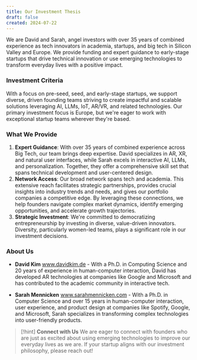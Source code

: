```yaml
---
title: Our Investment Thesis
draft: false
created: 2024-07-22
---
```


We are David and Sarah, angel investors with over 35 years of combined experience as tech innovators in academia, startups, and big tech in Silicon Valley and Europe. We provide funding and expert guidance to early-stage startups that drive technical innovation or use emerging technologies to transform everyday lives with a positive impact.
### Investment Criteria
With a focus on pre-seed, seed, and early-stage startups, we support diverse, driven founding teams striving to create impactful and scalable solutions leveraging AI, LLMs, IoT, AR/VR, and related technologies. Our primary investment focus is Europe, but we're eager to work with exceptional startup teams wherever they're based.
### What We Provide
1. **Expert Guidance**: With over 35 years of combined experience across Big Tech, our team brings deep expertise. David specializes in AR, XR, and natural user interfaces, while Sarah excels in interactive AI, LLMs, and personalization. Together, they offer a comprehensive skill set that spans technical development and user-centered design.
2. **Network Access**: Our broad network spans tech and academia. This extensive reach facilitates strategic partnerships, provides crucial insights into industry trends and needs, and gives our portfolio companies a competitive edge. By leveraging these connections, we help founders navigate complex market dynamics, identify emerging opportunities, and accelerate growth trajectories.
3. **Strategic Investment**:  We're committed to democratizing entrepreneurship by investing in diverse, value-driven innovators. Diversity, particularly women-led teams, plays a significant role in our investment decisions.

### About Us
- **David Kim** www.davidkim.de -
  With a Ph.D. in Computing Science and 20 years of experience in human-computer interaction, David has developed AR technologies at companies like Google and Microsoft and has contributed to the academic community in interactive tech.
  
- **Sarah Mennicken** www.sarahmennicken.com -
  With a Ph.D. in Computer Science and over 15 years in human-computer interaction, user experience, and product design at companies like Spotify, Google, and Microsoft, Sarah specializes in transforming complex technologies into user-friendly products.
  
>[!hint] **Connect with Us**
>We are eager to connect with founders who are just as excited about using emerging technologies to improve our everyday lives as we are. If your startup aligns with our investment philosophy, please reach out!